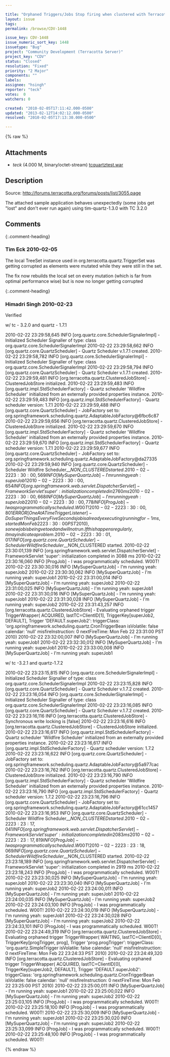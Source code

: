 ```yaml
---

title: "Orphaned Triggers/Jobs Stop firing when clustered with Terracotta"
layout: issue
tags: 
permalink: /browse/CDV-1448

issue_key: CDV-1448
issue_numeric_sort_key: 1448
issuetype: "Bug"
project: "Community Development (Terracotta Server)"
project_key: "CDV"
status: "Closed"
resolution: "Fixed"
priority: "2 Major"
components: ""
labels: 
assignee: "hsingh"
reporter: "teck"
votes:  0
watchers: 0

created: "2010-02-05T17:11:42.000-0500"
updated: "2013-02-12T14:02:12.000-0500"
resolved: "2010-02-05T17:13:30.000-0500"

---
```




{% raw %}


## Attachments

* <em>teck</em> (4.000 M, binary/octet-stream) [tcquartztest.war](/attachments/CDV/CDV-1448/tcquartztest.war)




## Description

<div markdown="1" class="description">

Source: http://forums.terracotta.org/forums/posts/list/3055.page

The attached sample application behaves unexpectedly (some jobs get "lost" and don't ever run again) using tim-quartz-1.3.0 with TC 3.2.0

</div>

## Comments


{:.comment-heading}
### **Tim Eck** <span class="date">2010-02-05</span>

<div markdown="1" class="comment">

The local TreeSet instance used in org.terracotta.quartz.TriggerSet was getting corrupted as elements were mutated while they were still in the set.

The fix now rebuilds the local set on every mutation (which is far from optimal performance wise) but is now no longer getting corrupted


</div>


{:.comment-heading}
### **Himadri Singh** <span class="date">2010-02-23</span>

<div markdown="1" class="comment">

Verified

w/ tc - 3.2.0  and quartz - 1.7.1

2010-02-22 23:29:58,645 INFO [org.quartz.core.SchedulerSignalerImpl] - Initialized Scheduler Signaller of type: class org.quartz.core.SchedulerSignalerImpl
2010-02-22 23:29:58,662 INFO [org.quartz.core.QuartzScheduler] - Quartz Scheduler v.1.7.1 created.
2010-02-22 23:29:58,782 INFO [org.quartz.core.SchedulerSignalerImpl] - Initialized Scheduler Signaller of type: class org.quartz.core.SchedulerSignalerImpl
2010-02-22 23:29:58,794 INFO [org.quartz.core.QuartzScheduler] - Quartz Scheduler v.1.7.1 created.
2010-02-22 23:29:59,481 INFO [org.terracotta.quartz.ClusteredJobStore] - ClusteredJobStore initialized.
2010-02-22 23:29:59,483 INFO [org.quartz.impl.StdSchedulerFactory] - Quartz scheduler 'Wildfire Scheduler' initialized from an externally provided properties instance.
2010-02-22 23:29:59,483 INFO [org.quartz.impl.StdSchedulerFactory] - Quartz scheduler version: 1.7.1
2010-02-22 23:29:59,488 INFO [org.quartz.core.QuartzScheduler] - JobFactory set to: org.springframework.scheduling.quartz.AdaptableJobFactory@6fbc6c87
2010-02-22 23:29:59,656 INFO [org.terracotta.quartz.ClusteredJobStore] - ClusteredJobStore initialized.
2010-02-22 23:29:59,670 INFO [org.quartz.impl.StdSchedulerFactory] - Quartz scheduler 'Wildfire Scheduler' initialized from an externally provided properties instance.
2010-02-22 23:29:59,670 INFO [org.quartz.impl.StdSchedulerFactory] - Quartz scheduler version: 1.7.1
2010-02-22 23:29:59,677 INFO [org.quartz.core.QuartzScheduler] - JobFactory set to: org.springframework.scheduling.quartz.AdaptableJobFactory@da27335
2010-02-22 23:29:59,940 INFO [org.quartz.core.QuartzScheduler] - Scheduler Wildfire Scheduler\_$\_NON\_CLUSTERED started.
2010-02-22 23:30:00,569 INFO [MySuperQuartzJob] - I'm running yeah: superJob1
2010-02-22 23:30:00,654 INFO [org.springframework.web.servlet.DispatcherServlet] - FrameworkServlet 'super': initialization completed in 2760 ms
2010-02-22 23:30:00,668 INFO [MySuperQuartzJob] - I'm running yeah: superJob2
2010-02-22 23:30:00,778 INFO [ProgJob] - I was programmatically scheduled.  W00T!
2010-02-22 23:30:00,801 ERROR [OneAtATimeTriggerListener] - Do Super Things Every Five Seconds job is already executing (running for -1 ms, started Mon Feb 22 23:30:00 PST 2010), so new job is being vetoed and will not run. If this happens regularly, it may indicate a problem.
2010-02-22 23:30:01,017 INFO [org.quartz.core.QuartzScheduler] - Scheduler Wildfire Scheduler\_$\_NON\_CLUSTERED started.
2010-02-22 23:30:01,139 INFO [org.springframework.web.servlet.DispatcherServlet] - FrameworkServlet 'super': initialization completed in 3088 ms
2010-02-22 23:30:16,060 INFO [ProgJob] - I was programmatically scheduled.  W00T!
2010-02-22 23:30:30,016 INFO [MySuperQuartzJob] - I'm running yeah: superJob2
2010-02-22 23:30:30,062 INFO [MySuperQuartzJob] - I'm running yeah: superJob1
2010-02-22 23:31:00,014 INFO [MySuperQuartzJob] - I'm running yeah: superJob2
2010-02-22 23:31:00,025 INFO [MySuperQuartzJob] - I'm running yeah: superJob1
2010-02-22 23:31:30,016 INFO [MySuperQuartzJob] - I'm running yeah: superJob1
2010-02-22 23:31:30,028 INFO [MySuperQuartzJob] - I'm running yeah: superJob2
2010-02-22 23:31:43,257 INFO [org.terracotta.quartz.ClusteredJobStore] - Evaluating orphaned trigger TriggerWrapper( ACQUIRED, lastTC=ClientID[1], TriggerKey[superJob2, DEFAULT], Trigger 'DEFAULT.superJob2':  triggerClass: 'org.springframework.scheduling.quartz.CronTriggerBean isVolatile: false calendar: 'null' misfireInstruction: 0 nextFireTime: Mon Feb 22 23:31:00 PST 2010)
2010-02-22 23:32:00,007 INFO [MySuperQuartzJob] - I'm running yeah: superJob1
2010-02-22 23:32:30,012 INFO [MySuperQuartzJob] - I'm running yeah: superJob1
2010-02-22 23:33:00,008 INFO [MySuperQuartzJob] - I'm running yeah: superJob1


w/ tc -3.2.1 and quartz-1.7.2

2010-02-22 23:23:15,815 INFO [org.quartz.core.SchedulerSignalerImpl] - Initialized Scheduler Signaller of type: class org.quartz.core.SchedulerSignalerImpl
2010-02-22 23:23:15,828 INFO [org.quartz.core.QuartzScheduler] - Quartz Scheduler v.1.7.2 created.
2010-02-22 23:23:16,054 INFO [org.quartz.core.SchedulerSignalerImpl] - Initialized Scheduler Signaller of type: class org.quartz.core.SchedulerSignalerImpl
2010-02-22 23:23:16,085 INFO [org.quartz.core.QuartzScheduler] - Quartz Scheduler v.1.7.2 created.
2010-02-22 23:23:16,116 INFO [org.terracotta.quartz.ClusteredJobStore] - Synchronous write locking is [false]
2010-02-22 23:23:16,616 INFO [org.terracotta.quartz.ClusteredJobStore] - ClusteredJobStore initialized.
2010-02-22 23:23:16,617 INFO [org.quartz.impl.StdSchedulerFactory] - Quartz scheduler 'Wildfire Scheduler' initialized from an externally provided properties instance.
2010-02-22 23:23:16,617 INFO [org.quartz.impl.StdSchedulerFactory] - Quartz scheduler version: 1.7.2
2010-02-22 23:23:16,622 INFO [org.quartz.core.QuartzScheduler] - JobFactory set to: org.springframework.scheduling.quartz.AdaptableJobFactory@5a977cac
2010-02-22 23:23:16,762 INFO [org.terracotta.quartz.ClusteredJobStore] - ClusteredJobStore initialized.
2010-02-22 23:23:16,790 INFO [org.quartz.impl.StdSchedulerFactory] - Quartz scheduler 'Wildfire Scheduler' initialized from an externally provided properties instance.
2010-02-22 23:23:16,790 INFO [org.quartz.impl.StdSchedulerFactory] - Quartz scheduler version: 1.7.2
2010-02-22 23:23:16,796 INFO [org.quartz.core.QuartzScheduler] - JobFactory set to: org.springframework.scheduling.quartz.AdaptableJobFactory@61cc1457
2010-02-22 23:23:16,953 INFO [org.quartz.core.QuartzScheduler] - Scheduler Wildfire Scheduler\_$\_NON\_CLUSTERED started.
2010-02-22 23:23:17,041 INFO [org.springframework.web.servlet.DispatcherServlet] - FrameworkServlet 'super': initialization completed in 2083 ms
2010-02-22 23:23:17,819 INFO [ProgJob] - I was programmatically scheduled.  W00T!
2010-02-22 23:23:18,069 INFO [org.quartz.core.QuartzScheduler] - Scheduler Wildfire Scheduler\_$\_NON\_CLUSTERED started.
2010-02-22 23:23:18,189 INFO [org.springframework.web.servlet.DispatcherServlet] - FrameworkServlet 'super': initialization completed in 2919 ms
2010-02-22 23:23:18,243 INFO [ProgJob] - I was programmatically scheduled.  W00T!
2010-02-22 23:23:30,025 INFO [MySuperQuartzJob] - I'm running yeah: superJob1
2010-02-22 23:23:30,040 INFO [MySuperQuartzJob] - I'm running yeah: superJob2
2010-02-22 23:24:00,011 INFO [MySuperQuartzJob] - I'm running yeah: superJob1
2010-02-22 23:24:00,035 INFO [MySuperQuartzJob] - I'm running yeah: superJob2
2010-02-22 23:24:03,100 INFO [ProgJob] - I was programmatically scheduled.  W00T!
2010-02-22 23:24:30,019 INFO [MySuperQuartzJob] - I'm running yeah: superJob1
2010-02-22 23:24:30,028 INFO [MySuperQuartzJob] - I'm running yeah: superJob2
2010-02-22 23:24:33,101 INFO [ProgJob] - I was programmatically scheduled.  W00T!
2010-02-22 23:24:49,319 INFO [org.terracotta.quartz.ClusteredJobStore] - Evaluating orphaned trigger TriggerWrapper( WAITING, lastTC=ClientID[0], TriggerKey[progTrigger, prog], Trigger 'prog.progTrigger':  triggerClass: 'org.quartz.SimpleTrigger isVolatile: false calendar: 'null' misfireInstruction: 0 nextFireTime: Mon Feb 22 23:24:33 PST 2010)
2010-02-22 23:24:49,320 INFO [org.terracotta.quartz.ClusteredJobStore] - Evaluating orphaned trigger TriggerWrapper( ACQUIRED, lastTC=ClientID[0], TriggerKey[superJob2, DEFAULT], Trigger 'DEFAULT.superJob2':  triggerClass: 'org.springframework.scheduling.quartz.CronTriggerBean isVolatile: false calendar: 'null' misfireInstruction: 0 nextFireTime: Mon Feb 22 23:25:00 PST 2010)
2010-02-22 23:25:00,011 INFO [MySuperQuartzJob] - I'm running yeah: superJob1
2010-02-22 23:25:00,022 INFO [MySuperQuartzJob] - I'm running yeah: superJob2
2010-02-22 23:25:03,105 INFO [ProgJob] - I was programmatically scheduled.  W00T!
2010-02-22 23:25:18,100 INFO [ProgJob] - I was programmatically scheduled.  W00T!
2010-02-22 23:25:30,009 INFO [MySuperQuartzJob] - I'm running yeah: superJob1
2010-02-22 23:25:30,020 INFO [MySuperQuartzJob] - I'm running yeah: superJob2
2010-02-22 23:25:33,099 INFO [ProgJob] - I was programmatically scheduled.  W00T!
2010-02-22 23:25:48,100 INFO [ProgJob] - I was programmatically scheduled.  W00T!

</div>



{% endraw %}
